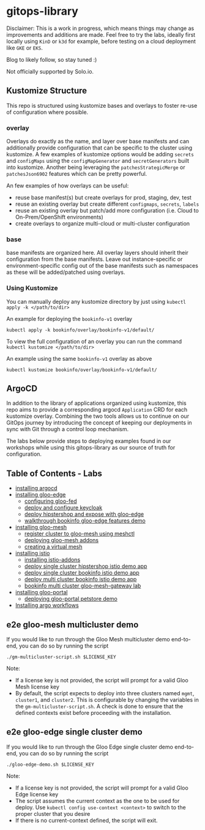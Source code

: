 # gitops-library
 
Disclaimer: This is a work in progress, which means things may change as improvements and additions are made. Feel free to try the labs, ideally first locally using `KinD` or `k3d` for example, before testing on a cloud deployment like `GKE` or `EKS`.

Blog to likely follow, so stay tuned :)

Not officially supported by Solo.io. 

## Kustomize Structure
This repo is structured using kustomize bases and overlays to foster re-use of configuration where possible. 

### overlay
Overlays do exactly as the name, and layer over base manifests and can additionally provide configuration that can be specific to the cluster using kustomize. A few examples of kustomize options would be adding `secrets` and `configMaps` using the `configMapGenerator` and `secretGenerators` built into kustomize. Another being leveraging the `patchesStrategicMerge` or `patchesJson6902` features which can be pretty powerful.

 An few examples of how overlays can be useful:
- reuse base manifest(s) but create overlays for prod, staging, dev, test
- reuse an existing overlay but create different `configmaps`, `secrets`, `labels`
- reuse an existing overlay but patch/add more configuration (i.e. Cloud to On-Prem/OpenShift environments)
- create overlays to organize multi-cloud or multi-cluster configuration

### base
base manifests are organized here. All overlay layers should inherit their configuration from the base manifests. Leave out instance-specific or environment-specific config out of the base manifests such as namespaces as these will be added/patched using overlays.

### Using Kustomize
You can manually deploy any kustomize directory by just using `kubectl apply -k </path/to/dir>`

An example for deploying the `bookinfo-v1` overlay
```
kubectl apply -k bookinfo/overlay/bookinfo-v1/default/
```

To view the full configuration of an overlay you can run the command `kubectl kustomize </path/to/dir>`

An example using the same `bookinfo-v1` overlay as above
```
kubectl kustomize bookinfo/overlay/bookinfo-v1/default/
```

## ArgoCD
In addition to the library of applications organized using kustomize, this repo aims to provide a corresponding argocd `Application` CRD for each kustomize overlay. Combining the two tools allows us to continue on our GitOps journey by introducing the concept of keeping our deployments in sync with Git through a control loop mechanism.

The labs below provide steps to deploying examples found in our workshops while using this gitops-library as our source of truth for configuration.

## Table of Contents - Labs
- [installing argocd](https://github.com/solo-io/gitops-library/tree/main/argocd)
- [installing gloo-edge](https://github.com/solo-io/gitops-library/tree/main/gloo-edge)
  - [configuring gloo-fed](https://github.com/solo-io/gitops-library/tree/main/gloo-edge#configuring-gloo-fed)
  - [deploy and configure keycloak](https://github.com/solo-io/gitops-library/tree/main/keycloak)
  - [deploy hipstershop and expose with gloo-edge](https://github.com/solo-io/gitops-library/tree/main/hipstershop/hipstershop-edge.md)
  - [walkthrough bookinfo gloo-edge features demo](https://github.com/solo-io/gitops-library/tree/main/bookinfo/bookinfo-edge.md)
- [installing gloo-mesh](https://github.com/solo-io/gitops-library/tree/main/gloo-mesh)
  - [register cluster to gloo-mesh using meshctl](https://github.com/solo-io/gitops-library/tree/main/gloo-mesh#register-cluster-using-meshctl)
  - [deploying gloo-mesh addons](https://github.com/solo-io/gitops-library/blob/main/gloo-mesh/gloo-mesh-addons.md)
  - [creating a virtual mesh](https://github.com/solo-io/gitops-library/tree/main/gloo-mesh/virtualmesh.md)
- [installing istio](https://github.com/solo-io/gitops-library/tree/main/istio)
  - [installing istio-addons](https://github.com/solo-io/gitops-library/tree/main/istio#install-istio-addons)
  - [deploy single cluster hipstershop istio demo app](https://github.com/solo-io/gitops-library/tree/main/hipstershop/hipstershop-mesh.md)
  - [deploy single cluster bookinfo istio demo app](https://github.com/solo-io/gitops-library/tree/main/bookinfo/bookinfo-mesh-singlecluster.md)
  - [deploy multi cluster bookinfo istio demo app](https://github.com/solo-io/gitops-library/tree/main/bookinfo/bookinfo-mesh-multicluster.md)
  - [bookinfo multi cluster gloo-mesh-gateway lab](https://github.com/solo-io/gitops-library/tree/main/bookinfo/bookinfo-multicluster-gmg.md)
- [installing gloo-portal](https://github.com/solo-io/gitops-library/tree/main/gloo-portal)
  - [deploying gloo-portal petstore demo](https://github.com/solo-io/gitops-library/tree/main/petstore)
- [Installing argo workflows](./argo-workflows/README.md)

## e2e gloo-mesh multicluster demo
If you would like to run through the Gloo Mesh multicluster demo end-to-end, you can do so by running the script
```
./gm-multicluster-script.sh $LICENSE_KEY
```

Note:
- If a license key is not provided, the script will prompt for a valid Gloo Mesh license key
- By default, the script expects to deploy into three clusters named `mgmt`, `cluster1`, and `cluster2`. This is configurable by changing the variables in the `gm-multicluster-script.sh`. A check is done to ensure that the defined contexts exist before proceeding with the installation.

## e2e gloo-edge single cluster demo
If you would like to run through the Gloo Edge single cluster demo end-to-end, you can do so by running the script
```
./gloo-edge-demo.sh $LICENSE_KEY
```

Note:
- If a license key is not provided, the script will prompt for a valid Gloo Edge license key
- The script assumes the current context as the one to be used for deploy. Use `kubectl config use-context <context>` to switch to the proper cluster that you desire
- If there is no current-context defined, the script will exit.
